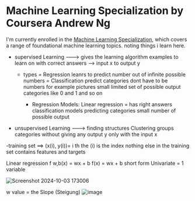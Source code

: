 # Machine Learning Specialization by Coursera Andrew Ng 
I'm currently enrolled in the [Machine Learning Specialization](https://www.coursera.org/specializations/machine-learning-introduction#outcomes), which covers a range of foundational machine learning topics.
noting things i learn here.


- supervised Learning ---> gives the learning algorithm examples to learn on with correct answers   -->  input x to output y
  - types = Regression leanrs to predict number out of infinite possible numbers
          = Classification predict categories dont have to be numbers for example pictures small limited set of possible output categories like 0 and 1 and so on


    - Regression Models: Linear regression = has right answers 
    classification models predicting categories small number of possible output 

- unsupervised Learning ---> finding structures Clustering groups categories without giving any output y only with the input x

-training set ==>  (x(i), y(i))= i th the (i) is the index nothing else in the training set contains features and targets 

Linear regression
f w,b(x) = wx + b
f(x) = wx + b short form
Univariate = 1 variable 

![Screenshot 2024-10-03 173006](https://github.com/user-attachments/assets/3560bbbb-90cd-42ab-9311-08d6105e3262)


w value = the Slope (Steigung)
![image](https://github.com/user-attachments/assets/60b67bcb-7d76-4428-989f-c38917220691)

